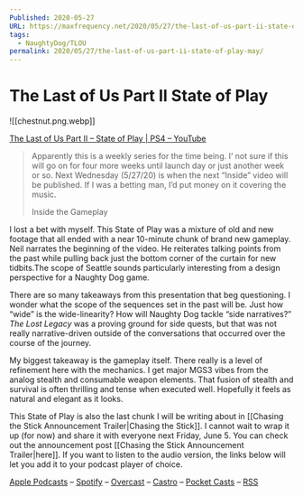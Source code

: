 ```yaml
---
Published: 2020-05-27
URL: https://maxfrequency.net/2020/05/27/the-last-of-us-part-ii-state-of-play-may/
tags:
  - NaughtyDog/TLOU
permalink: 2020/05/27/the-last-of-us-part-ii-state-of-play-may/
---
```

# The Last of Us Part II State of Play

![[chestnut.png.webp]]

[The Last of Us Part II – State of Play | PS4 – YouTube](https://www.youtube.com/watch?v=eML5icfq5VM)

> Apparently this is a weekly series for the time being. I’ not sure if this will go on for four more weeks until launch day or just another week or so. Next Wednesday (5/27/20) is when the next “Inside” video will be published. If I was a betting man, I’d put money on it covering the music.
> 
> Inside the Gameplay

I lost a bet with myself. This State of Play was a mixture of old and new footage that all ended with a near 10-minute chunk of brand new gameplay. Neil narrates the beginning of the video. He reiterates talking points from the past while pulling back just the bottom corner of the curtain for new tidbits.The scope of Seattle sounds particularly interesting from a design perspective for a Naughty Dog game.

There are so many takeaways from this presentation that beg questioning. I wonder what the scope of the sequences set in the past will be. Just how “wide” is the wide-linearity? How will Naughty Dog tackle “side narratives?” *The Lost Legacy* was a proving ground for side quests, but that was not really narrative-driven outside of the conversations that occurred over the course of the journey.

My biggest takeaway is the gameplay itself. There really is a level of refinement here with the mechanics. I get major MGS3 vibes from the analog stealth and consumable weapon elements. That fusion of stealth and survival is often thrilling and tense when executed well. Hopefully it feels as natural and elegant as it looks.

This State of Play is also the last chunk I will be writing about in [[Chasing the Stick Announcement Trailer|Chasing the Stick]]. I cannot wait to wrap it up (for now) and share it with everyone next Friday, June 5. You can check out the announcement post [[Chasing the Stick Announcement Trailer|here]]. If you want to listen to the audio version, the links below will let you add it to your podcast player of choice.

[Apple Podcasts](https://podcasts.apple.com/us/podcast/chasing-the-stick/id1514786123) – [Spotify](https://open.spotify.com/show/7Ik7wgJf2psroUSa383hhc) – [Overcast](https://overcast.fm/itunes1514786123) – [Castro](https://castro.fm/itunes/1514786123) – [Pocket Casts](https://pca.st/pk988kcr) – [RSS](https://maxfrequency.net/category/podcast/feed/) 